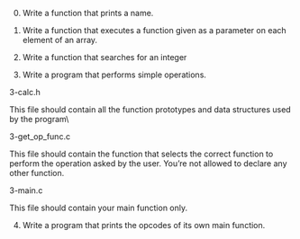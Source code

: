 0. Write a function that prints a name.

1. Write a function that executes a function given as a parameter on each element of an array.

2. Write a function that searches for an integer

3. Write a program that performs simple operations.

3-calc.h

This file should contain all the function prototypes and data structures used by the program\

3-get_op_func.c

This file should contain the function that selects the correct function to perform the operation asked by the user. You’re not allowed to declare any other function.

3-main.c

This file should contain your main function only.

4. Write a program that prints the opcodes of its own main function.
